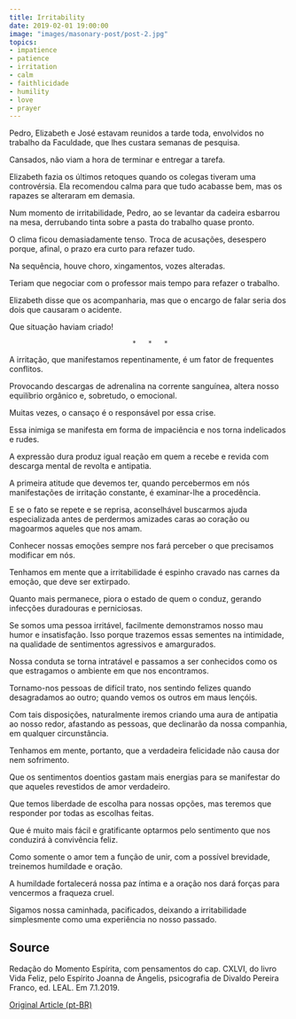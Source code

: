 ```yaml
---
title: Irritability
date: 2019-02-01 19:00:00
image: "images/masonary-post/post-2.jpg"
topics: 
- impatience
- patience
- irritation
- calm
- faithlicidade
- humility
- love
- prayer
---
```


Pedro, Elizabeth e José estavam reunidos a tarde toda, envolvidos no trabalho
da Faculdade, que lhes custara semanas de pesquisa.

Cansados, não viam a hora de terminar e entregar a tarefa.

Elizabeth fazia os últimos retoques quando os colegas tiveram uma controvérsia.
Ela recomendou calma para que tudo acabasse bem, mas os rapazes se alteraram em
demasia.

Num momento de irritabilidade, Pedro, ao se levantar da cadeira esbarrou na
mesa, derrubando tinta sobre a pasta do trabalho quase pronto.

O clima ficou demasiadamente tenso. Troca de acusações, desespero porque,
afinal, o prazo era curto para refazer tudo.

Na sequência, houve choro, xingamentos, vozes alteradas.

Teriam que negociar com o professor mais tempo para refazer o trabalho.

Elizabeth disse que os acompanharia, mas que o encargo de falar seria dos dois
que causaram o acidente.

Que situação haviam criado!

                                   *   *   *

A irritação, que manifestamos repentinamente, é um fator de frequentes
conflitos.

Provocando descargas de adrenalina na corrente sanguínea, altera nosso
equilíbrio orgânico e, sobretudo, o emocional.

Muitas vezes, o cansaço é o responsável por essa crise.

Essa inimiga se manifesta em forma de impaciência e nos torna indelicados e
rudes.

A expressão dura produz igual reação em quem a recebe e revida com descarga
mental de revolta e antipatia.

A primeira atitude que devemos ter, quando percebermos em nós manifestações de
irritação constante, é examinar-lhe a procedência.

E se o fato se repete e se reprisa, aconselhável buscarmos ajuda especializada
antes de perdermos amizades caras ao coração ou magoarmos aqueles que nos amam.

Conhecer nossas emoções sempre nos fará perceber o que precisamos modificar em
nós.

Tenhamos em mente que a irritabilidade é espinho cravado nas carnes da emoção,
que deve ser extirpado.

Quanto mais permanece, piora o estado de quem o conduz, gerando infecções
duradouras e perniciosas.

Se somos uma pessoa irritável, facilmente demonstramos nosso mau humor e
insatisfação. Isso porque trazemos essas sementes na intimidade, na qualidade
de sentimentos agressivos e amargurados.

Nossa conduta se torna intratável e passamos a ser conhecidos como os que
estragamos o ambiente em que nos encontramos.

Tornamo-nos pessoas de difícil trato, nos sentindo felizes quando desagradamos
ao outro; quando vemos os outros em maus lençóis.

Com tais disposições, naturalmente iremos criando uma aura de antipatia ao
nosso redor, afastando as pessoas, que declinarão da nossa companhia, em
qualquer circunstância.

Tenhamos em mente, portanto, que a verdadeira felicidade não causa dor nem
sofrimento.

Que os sentimentos doentios gastam mais energias para se manifestar do que
aqueles revestidos de amor verdadeiro.

Que temos liberdade de escolha para nossas opções, mas teremos que responder
por todas as escolhas feitas.

Que é muito mais fácil e gratificante optarmos pelo sentimento que nos
conduzirá à convivência feliz.

Como somente o amor tem a função de unir, com a possível brevidade, treinemos
humildade e oração.

A humildade fortalecerá nossa paz íntima e a oração nos dará forças para
vencermos a fraqueza cruel.

Sigamos nossa caminhada, pacificados, deixando a irritabilidade simplesmente
como uma experiência no nosso passado.

## Source
Redação do Momento Espírita, com pensamentos do cap. CXLVI,
do livro Vida Feliz, pelo Espírito Joanna de Ângelis, psicografia
de Divaldo Pereira Franco, ed. LEAL.
Em 7.1.2019.

[Original Article (pt-BR)](http://www.momento.com.br/pt/ler_texto.php?id=5631)
